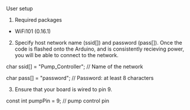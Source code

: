 User setup

1. Required packages 
- WiFi101 (0.16.1)


2. Specify host network name (ssid[]) and password (pass[]). Once the code is flashed onto the Arduino, and is consistently recieving power, you will be able to connect to the network.

char ssid[] = "Pump_Controller";   // Name of the network

char pass[] = "password";          // Password: at least 8 characters

3. Ensure that your board is wired to pin 9. 

const int pumpPin = 9; // pump control pin

